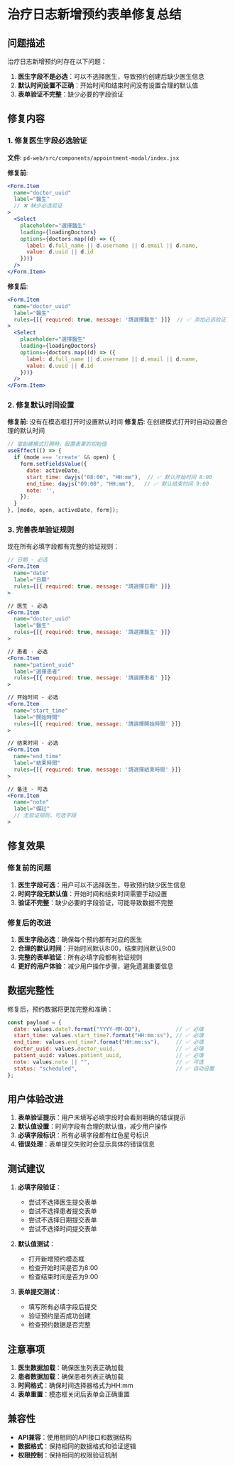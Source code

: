 # 治疗日志新增预约表单修复总结

## 问题描述

治疗日志新增预约时存在以下问题：
1. **医生字段不是必选**：可以不选择医生，导致预约创建后缺少医生信息
2. **默认时间设置不正确**：开始时间和结束时间没有设置合理的默认值
3. **表单验证不完整**：缺少必要的字段验证

## 修复内容

### 1. 修复医生字段必选验证

**文件**: `pd-web/src/components/appointment-modal/index.jsx`

**修复前**:
```jsx
<Form.Item
  name="doctor_uuid"
  label="醫生"
  // ❌ 缺少必选验证
>
  <Select
    placeholder="選擇醫生"
    loading={loadingDoctors}
    options={doctors.map((d) => ({ 
      label: d.full_name || d.username || d.email || d.name, 
      value: d.uuid || d.id 
    }))}
  />
</Form.Item>
```

**修复后**:
```jsx
<Form.Item
  name="doctor_uuid"
  label="醫生"
  rules={[{ required: true, message: '請選擇醫生' }]}  // ✅ 添加必选验证
>
  <Select
    placeholder="選擇醫生"
    loading={loadingDoctors}
    options={doctors.map((d) => ({ 
      label: d.full_name || d.username || d.email || d.name, 
      value: d.uuid || d.id 
    }))}
  />
</Form.Item>
```

### 2. 修复默认时间设置

**修复前**: 没有在模态框打开时设置默认时间
**修复后**: 在创建模式打开时自动设置合理的默认时间

```jsx
// 當創建模式打開時，設置表單的初始值
useEffect(() => {
  if (mode === 'create' && open) {
    form.setFieldsValue({
      date: activeDate,
      start_time: dayjs("08:00", "HH:mm"),  // ✅ 默认开始时间 8:00
      end_time: dayjs("09:00", "HH:mm"),   // ✅ 默认结束时间 9:00
      note: '',
    });
  }
}, [mode, open, activeDate, form]);
```

### 3. 完善表单验证规则

现在所有必填字段都有完整的验证规则：

```jsx
// 日期 - 必选
<Form.Item 
  name="date" 
  label="日期" 
  rules={[{ required: true, message: "請選擇日期" }]}
>

// 医生 - 必选
<Form.Item
  name="doctor_uuid"
  label="醫生"
  rules={[{ required: true, message: '請選擇醫生' }]}
>

// 患者 - 必选
<Form.Item
  name="patient_uuid"
  label="選擇患者"
  rules={[{ required: true, message: '請選擇患者' }]}
>

// 开始时间 - 必选
<Form.Item
  name="start_time"
  label="開始時間"
  rules={[{ required: true, message: '請選擇開始時間' }]}
>

// 结束时间 - 必选
<Form.Item
  name="end_time"
  label="結束時間"
  rules={[{ required: true, message: '請選擇結束時間' }]}
>

// 备注 - 可选
<Form.Item
  name="note"
  label="備註"
  // 无验证规则，可选字段
>
```

## 修复效果

### 修复前的问题
1. **医生字段可选**：用户可以不选择医生，导致预约缺少医生信息
2. **时间字段无默认值**：开始时间和结束时间需要手动设置
3. **验证不完整**：缺少必要的字段验证，可能导致数据不完整

### 修复后的改进
1. **医生字段必选**：确保每个预约都有对应的医生
2. **合理的默认时间**：开始时间默认8:00，结束时间默认9:00
3. **完整的表单验证**：所有必填字段都有验证规则
4. **更好的用户体验**：减少用户操作步骤，避免遗漏重要信息

## 数据完整性

修复后，预约数据将更加完整和准确：

```javascript
const payload = {
  date: values.date?.format("YYYY-MM-DD"),           // ✅ 必填
  start_time: values.start_time?.format("HH:mm:ss"), // ✅ 必填
  end_time: values.end_time?.format("HH:mm:ss"),     // ✅ 必填
  doctor_uuid: values.doctor_uuid,                   // ✅ 必填
  patient_uuid: values.patient_uuid,                 // ✅ 必填
  note: values.note || "",                           // ✅ 可选
  status: "scheduled",                               // ✅ 自动设置
};
```

## 用户体验改进

1. **表单验证提示**：用户未填写必填字段时会看到明确的错误提示
2. **默认值设置**：时间字段有合理的默认值，减少用户操作
3. **必填字段标识**：所有必填字段都有红色星号标识
4. **错误处理**：表单提交失败时会显示具体的错误信息

## 测试建议

1. **必填字段验证**：
   - 尝试不选择医生提交表单
   - 尝试不选择患者提交表单
   - 尝试不选择日期提交表单
   - 尝试不选择时间提交表单

2. **默认值测试**：
   - 打开新增预约模态框
   - 检查开始时间是否为8:00
   - 检查结束时间是否为9:00

3. **表单提交测试**：
   - 填写所有必填字段后提交
   - 验证预约是否成功创建
   - 检查预约数据是否完整

## 注意事项

1. **医生数据加载**：确保医生列表正确加载
2. **患者数据加载**：确保患者列表正确加载
3. **时间格式**：确保时间选择器格式为HH:mm
4. **表单重置**：模态框关闭后表单会正确重置

## 兼容性

- **API兼容**：使用相同的API接口和数据结构
- **数据格式**：保持相同的数据格式和验证逻辑
- **权限控制**：保持相同的权限验证机制
